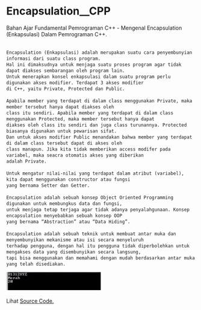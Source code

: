# Encapsulation__CPP
Bahan Ajar Fundamental Pemrograman C++ - Mengenal Encapsulation (Enkapsulasi) Dalam Pemrograman C++.<br><br>

	Encapsulation (Enkapsulasi) adalah merupakan suatu cara penyembunyian informasi dari suatu class program.
	Hal ini dimaksudnya untuk menjaga suatu proses program agar tidak dapat diakses sembarangan oleh program lain.
	Untuk menerapkan konsel enkapsulasi dalam suatu program perlu digunakan akses modifier. Terdapat 3 akses modifier 
	di C++, yaitu Private, Protected dan Public.

	Apabila member yang terdapat di dalam class menggunakan Private, maka member tersebut hanya dapat diakses oleh 
	class itu sendiri. Apabila member yang terdapat di dalam class menggunakan Protected, maka member tersebut hanya dapat
	diakses oleh class itu sendiri dan juga class turunannya. Protected biasanya digunakan untuk pewarisan sifat.
	Dan untuk akses modifier Public menandakan bahwa member yang terdapat di dalam class tersebut dapat di akses oleh
	class manapun. Jika kita tidak memberikan access modifer pada variabel, maka seacra otomatis akses yang diberikan 
	adalah Private.

	Untuk mengatur nilai-nilai yang terdapat dalam atribut (variabel), kita dapat menggunakan constructor atau fungsi 
	yang bernama Setter dan Getter.
	
	Encapsulation adalah sebuah konsep Object Oriented Programming digunakan untuk membungkus data dan fungsi, 
	untuk menjaga tetap terjaga agar tidak adanya penyalahgunaan. Konsep encapsulation menyebabkan sebuah konsep OOP 
	yang bernama “Abstraction” atau “Data Hiding”. 
	
	Encapsulation adalah sebuah teknik untuk membuat antar muka dan menyembunyikan mekanisme atau isi secara menyeluruh 
	terhadap pengguna, dengan hal itu pengguna tidak diperbolehkan untuk mengakses data yang disembunyikan secara langsung,
	tapi bisa menggunakan dan memahami dengan mudah berdasarkan antar muka yang telah disediakan.
  
<img src="https://github.com/RizkyKhapidsyah/Encapsulation__CPP/blob/master/Result/Capture.PNG"><br><br>
Lihat <a href="https://github.com/RizkyKhapidsyah/Encapsulation__CPP/blob/master/Source.cpp">Source Code.</a>

